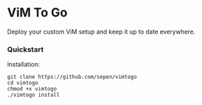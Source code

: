 # ViM To Go

Deploy your custom ViM setup and keep it up to date everywhere.


### Quickstart

Installation:
```
git clone https://github.com/sepen/vimtogo
cd vimtogo
chmod +x vimtogo
./vimtogo install
```
